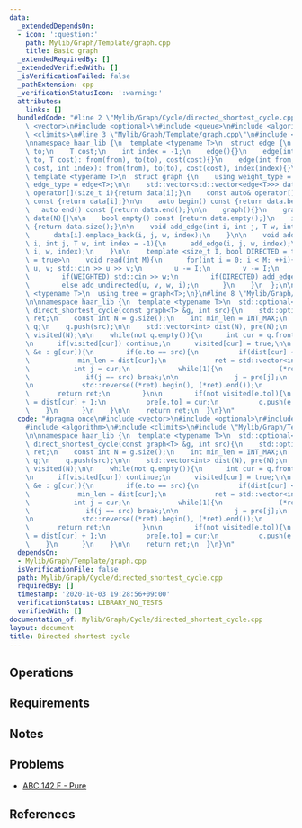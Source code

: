 ```yaml
---
data:
  _extendedDependsOn:
  - icon: ':question:'
    path: Mylib/Graph/Template/graph.cpp
    title: Basic graph
  _extendedRequiredBy: []
  _extendedVerifiedWith: []
  _isVerificationFailed: false
  _pathExtension: cpp
  _verificationStatusIcon: ':warning:'
  attributes:
    links: []
  bundledCode: "#line 2 \"Mylib/Graph/Cycle/directed_shortest_cycle.cpp\"\n#include\
    \ <vector>\n#include <optional>\n#include <queue>\n#include <algorithm>\n#include\
    \ <climits>\n#line 3 \"Mylib/Graph/Template/graph.cpp\"\n#include <iostream>\n\
    \nnamespace haar_lib {\n  template <typename T>\n  struct edge {\n    int from,\
    \ to;\n    T cost;\n    int index = -1;\n    edge(){}\n    edge(int from, int\
    \ to, T cost): from(from), to(to), cost(cost){}\n    edge(int from, int to, T\
    \ cost, int index): from(from), to(to), cost(cost), index(index){}\n  };\n\n \
    \ template <typename T>\n  struct graph {\n    using weight_type = T;\n    using\
    \ edge_type = edge<T>;\n\n    std::vector<std::vector<edge<T>>> data;\n\n    auto&\
    \ operator[](size_t i){return data[i];}\n    const auto& operator[](size_t i)\
    \ const {return data[i];}\n\n    auto begin() const {return data.begin();}\n \
    \   auto end() const {return data.end();}\n\n    graph(){}\n    graph(int N):\
    \ data(N){}\n\n    bool empty() const {return data.empty();}\n    int size() const\
    \ {return data.size();}\n\n    void add_edge(int i, int j, T w, int index = -1){\n\
    \      data[i].emplace_back(i, j, w, index);\n    }\n\n    void add_undirected(int\
    \ i, int j, T w, int index = -1){\n      add_edge(i, j, w, index);\n      add_edge(j,\
    \ i, w, index);\n    }\n\n    template <size_t I, bool DIRECTED = true, bool WEIGHTED\
    \ = true>\n    void read(int M){\n      for(int i = 0; i < M; ++i){\n        int\
    \ u, v; std::cin >> u >> v;\n        u -= I;\n        v -= I;\n        T w = 1;\n\
    \        if(WEIGHTED) std::cin >> w;\n        if(DIRECTED) add_edge(u, v, w, i);\n\
    \        else add_undirected(u, v, w, i);\n      }\n    }\n  };\n\n  template\
    \ <typename T>\n  using tree = graph<T>;\n}\n#line 8 \"Mylib/Graph/Cycle/directed_shortest_cycle.cpp\"\
    \n\nnamespace haar_lib {\n  template <typename T>\n  std::optional<std::vector<int>>\
    \ direct_shortest_cycle(const graph<T> &g, int src){\n    std::optional<std::vector<int>>\
    \ ret;\n    const int N = g.size();\n    int min_len = INT_MAX;\n    std::queue<int>\
    \ q;\n    q.push(src);\n\n    std::vector<int> dist(N), pre(N);\n    std::vector<bool>\
    \ visited(N);\n\n    while(not q.empty()){\n      int cur = q.front(); q.pop();\n\
    \n      if(visited[cur]) continue;\n      visited[cur] = true;\n\n      for(auto\
    \ &e : g[cur]){\n        if(e.to == src){\n          if(dist[cur] < min_len){\n\
    \            min_len = dist[cur];\n            ret = std::vector<int>();\n\n \
    \           int j = cur;\n            while(1){\n              (*ret).push_back(j);\n\
    \              if(j == src) break;\n\n              j = pre[j];\n            }\n\
    \n            std::reverse((*ret).begin(), (*ret).end());\n          }\n\n   \
    \       return ret;\n        }\n\n        if(not visited[e.to]){\n          dist[e.to]\
    \ = dist[cur] + 1;\n          pre[e.to] = cur;\n          q.push(e.to);\n    \
    \    }\n      }\n    }\n\n    return ret;\n  }\n}\n"
  code: "#pragma once\n#include <vector>\n#include <optional>\n#include <queue>\n\
    #include <algorithm>\n#include <climits>\n#include \"Mylib/Graph/Template/graph.cpp\"\
    \n\nnamespace haar_lib {\n  template <typename T>\n  std::optional<std::vector<int>>\
    \ direct_shortest_cycle(const graph<T> &g, int src){\n    std::optional<std::vector<int>>\
    \ ret;\n    const int N = g.size();\n    int min_len = INT_MAX;\n    std::queue<int>\
    \ q;\n    q.push(src);\n\n    std::vector<int> dist(N), pre(N);\n    std::vector<bool>\
    \ visited(N);\n\n    while(not q.empty()){\n      int cur = q.front(); q.pop();\n\
    \n      if(visited[cur]) continue;\n      visited[cur] = true;\n\n      for(auto\
    \ &e : g[cur]){\n        if(e.to == src){\n          if(dist[cur] < min_len){\n\
    \            min_len = dist[cur];\n            ret = std::vector<int>();\n\n \
    \           int j = cur;\n            while(1){\n              (*ret).push_back(j);\n\
    \              if(j == src) break;\n\n              j = pre[j];\n            }\n\
    \n            std::reverse((*ret).begin(), (*ret).end());\n          }\n\n   \
    \       return ret;\n        }\n\n        if(not visited[e.to]){\n          dist[e.to]\
    \ = dist[cur] + 1;\n          pre[e.to] = cur;\n          q.push(e.to);\n    \
    \    }\n      }\n    }\n\n    return ret;\n  }\n}\n"
  dependsOn:
  - Mylib/Graph/Template/graph.cpp
  isVerificationFile: false
  path: Mylib/Graph/Cycle/directed_shortest_cycle.cpp
  requiredBy: []
  timestamp: '2020-10-03 19:28:56+09:00'
  verificationStatus: LIBRARY_NO_TESTS
  verifiedWith: []
documentation_of: Mylib/Graph/Cycle/directed_shortest_cycle.cpp
layout: document
title: Directed shortest cycle
---
```


## Operations

## Requirements

## Notes

## Problems

- [ABC 142 F - Pure](https://atcoder.jp/contests/abc142/tasks/abc142_f)

## References
